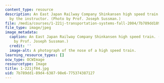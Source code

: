 ```yaml
---
content_type: resource
description: An East Japan Railway Company Shinkansen high speed train photographed
  by the instructor. (Photo by Prof. Joseph Sussman.)
file: /media/courses/1-221j-transportation-systems-fall-2004/7b789dd189d4638798e6775374387127_1-221jf04.jpg
file_type: image/jpeg
image_metadata:
  caption: An East Japan Railway Company Shinkansen high speed train. (Photograph
    by Prof. Joseph Sussman.)
  credit: ''
  image-alt: A photograph of the nose of a high speed train.
learning_resource_types: []
ocw_type: OCWImage
resourcetype: Image
title: 1-221jf04.jpg
uid: 7b789dd1-89d4-6387-98e6-775374387127
---
```

